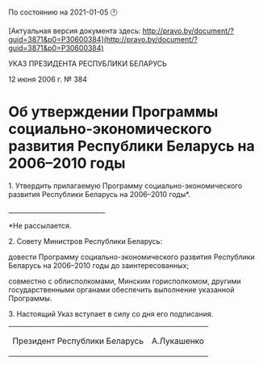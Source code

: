 По состоянию на 2021-01-05 &#x1F550;

[Актуальная версия документа здесь: http://pravo.by/document/?guid=3871&p0=P30600384](http://pravo.by/document/?guid=3871&p0=P30600384)

<p>УКАЗ ПРЕЗИДЕНТА РЕСПУБЛИКИ БЕЛАРУСЬ</p>
<p>12 июня 2006 г. № 384</p>
<h1>Об утверждении Программы социально-экономического развития Республики Беларусь на 2006–2010 годы</h1>
<p>1. Утвердить прилагаемую Программу социально-экономического развития Республики Беларусь на 2006–2010 годы*.</p>
<p>______________________________</p>
<p>*Не рассылается.</p>
<p>2. Совету Министров Республики Беларусь:</p>
<p>довести Программу социально-экономического развития Республики Беларусь на 2006–2010 годы до заинтересованных;</p>
<p>совместно с облисполкомами, Минским горисполкомом, другими государственными органами обеспечить выполнение указанной Программы.</p>
<p>3. Настоящий Указ вступает в силу со дня его подписания.</p>
<p></p>
<table><tr>
<td><p>Президент Республики Беларусь</p></td>
<td><p>А.Лукашенко</p></td>
</tr></table>
<p></p>